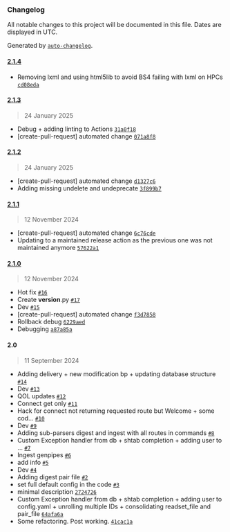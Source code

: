 ### Changelog

All notable changes to this project will be documented in this file. Dates are displayed in UTC.

Generated by [`auto-changelog`](https://github.com/CookPete/auto-changelog).

#### [2.1.4](https://github.com/c3g/project_tracking_cli/compare/2.1.3...2.1.4)

- Removing lxml and using html5lib to avoid BS4 failing with lxml on HPCs [`cd08eda`](https://github.com/c3g/project_tracking_cli/commit/cd08eda41ce8174164d32033acb7ac1b6d4f025f)

#### [2.1.3](https://github.com/c3g/project_tracking_cli/compare/2.1.2...2.1.3)

> 24 January 2025

- Debug + adding linting to Actions [`31a0f18`](https://github.com/c3g/project_tracking_cli/commit/31a0f18bfb3e0ead40caf0e2d7f7fe9cf0b7a89b)
- [create-pull-request] automated change [`071a8f8`](https://github.com/c3g/project_tracking_cli/commit/071a8f807498cd91138e719b6759271ae3970419)

#### [2.1.2](https://github.com/c3g/project_tracking_cli/compare/2.1.1...2.1.2)

> 24 January 2025

- [create-pull-request] automated change [`d1327c6`](https://github.com/c3g/project_tracking_cli/commit/d1327c68e7b365ddb33cc642f0397090f35ac7ca)
- Adding missing undelete and undeprecate [`3f899b7`](https://github.com/c3g/project_tracking_cli/commit/3f899b787073fbfb2d6361ebc9e4278d66cd4fed)

#### [2.1.1](https://github.com/c3g/project_tracking_cli/compare/2.1.0...2.1.1)

> 12 November 2024

- [create-pull-request] automated change [`6c76cde`](https://github.com/c3g/project_tracking_cli/commit/6c76cdefa78f83a9cb4c6683ac04b0c9192d8e78)
- Updating to a maintained release action as the previous one was not maintained anymore [`57622a1`](https://github.com/c3g/project_tracking_cli/commit/57622a12e0d5cb2dc2fc8a2daa1cd7a83fd2c899)

#### [2.1.0](https://github.com/c3g/project_tracking_cli/compare/2.0...2.1.0)

> 12 November 2024

- Hot fix [`#16`](https://github.com/c3g/project_tracking_cli/pull/16)
- Create __version__.py [`#17`](https://github.com/c3g/project_tracking_cli/pull/17)
- Dev [`#15`](https://github.com/c3g/project_tracking_cli/pull/15)
- [create-pull-request] automated change [`f3d7858`](https://github.com/c3g/project_tracking_cli/commit/f3d785875120ac183f1c14f908a6d49ab9ff0d68)
- Rollback debug [`6229aed`](https://github.com/c3g/project_tracking_cli/commit/6229aed47792c38e79955616dd8112015ca84b4c)
- Debugging [`a87a85a`](https://github.com/c3g/project_tracking_cli/commit/a87a85add5070c98bc852a65f0e3e2d41a74a643)

#### 2.0

> 11 September 2024

- Adding delivery + new modification bp + updating database structure [`#14`](https://github.com/c3g/project_tracking_cli/pull/14)
- Dev [`#13`](https://github.com/c3g/project_tracking_cli/pull/13)
- QOL updates [`#12`](https://github.com/c3g/project_tracking_cli/pull/12)
- Connect get only [`#11`](https://github.com/c3g/project_tracking_cli/pull/11)
- Hack for connect not returning requested route but Welcome + some cod… [`#10`](https://github.com/c3g/project_tracking_cli/pull/10)
- Dev [`#9`](https://github.com/c3g/project_tracking_cli/pull/9)
- Adding sub-parsers digest and ingest with all routes in commands [`#8`](https://github.com/c3g/project_tracking_cli/pull/8)
- Custom Exception handler from db + shtab completion + adding user to … [`#7`](https://github.com/c3g/project_tracking_cli/pull/7)
- Ingest genpipes [`#6`](https://github.com/c3g/project_tracking_cli/pull/6)
- add info [`#5`](https://github.com/c3g/project_tracking_cli/pull/5)
- Dev [`#4`](https://github.com/c3g/project_tracking_cli/pull/4)
- Adding digest pair file [`#2`](https://github.com/c3g/project_tracking_cli/pull/2)
- set full default config in the code [`#3`](https://github.com/c3g/project_tracking_cli/pull/3)
- minimal description [`2724726`](https://github.com/c3g/project_tracking_cli/commit/272472657c0cd73ff9b716b6641045cb9b8da95e)
- Custom Exception handler from db + shtab completion + adding user to config.yaml + unrolling multiple IDs + consolidating readset_file and pair_file [`64afa6a`](https://github.com/c3g/project_tracking_cli/commit/64afa6ae4708f455bc53b128bdb121bed167c2d1)
- Some refactoring. Post working. [`41cac1a`](https://github.com/c3g/project_tracking_cli/commit/41cac1af50e68dc14231ac535882acfc859c2080)
